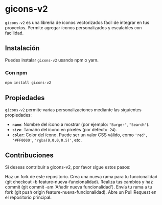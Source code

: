 # gicons-v2

`gicons-v2` es una librería de íconos vectorizados fácil de integrar en tus proyectos. Permite agregar íconos personalizados y escalables con facilidad.

## Instalación

Puedes instalar `gicons-v2` usando npm o yarn.

### Con npm

```bash
npm install gicons-v2
```

<template>
  <div>
    <gicon name="Burger" size="24" color="black" />
    <gicon name="Search" size="24" color="black" />
  </div>
</template>

<script>
import { GIcon } from 'gicons-v2';

export default {
  components: {
    GIcon
  }
};
</script>

## Propiedades

`gicons-v2` permite varias personalizaciones mediante las siguientes propiedades:

- **`name`**: Nombre del ícono a mostrar (por ejemplo: `"Burger"`, `"Search"`).
- **`size`**: Tamaño del ícono en píxeles (por defecto: `24`).
- **`color`**: Color del ícono. Puede ser un valor CSS válido, como `'red'`, `'#FF0000'`, `'rgba(0,0,0,0.5)'`, etc.

## Contribuciones

Si deseas contribuir a gicons-v2, por favor sigue estos pasos:

Haz un fork de este repositorio.
Crea una nueva rama para tu funcionalidad (git checkout -b feature-nueva-funcionalidad).
Realiza tus cambios y haz commit (git commit -am 'Añadir nueva funcionalidad').
Envía tu rama a tu fork (git push origin feature-nueva-funcionalidad).
Abre un Pull Request en el repositorio principal.
